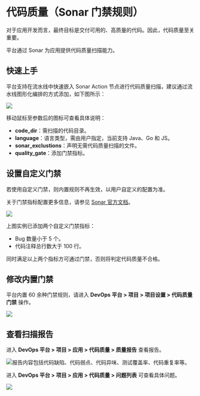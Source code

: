# 代码质量（Sonar 门禁规则）

对于应用开发而言，最终目标是交付可用的、高质量的代码。因此，代码质量至关重要。

平台通过 Sonar 为应用提供代码质量扫描能力。

## 快速上手

平台支持在流水线中快速嵌入 Sonar Action 节点进行代码质量扫描，建议通过流水线图形化编排的方式添加，如下图所示：

![](https://terminus-paas.oss-cn-hangzhou.aliyuncs.com/paas-doc/2021/08/23/16d109f4-84dc-4d72-bda6-b91e05dd4c5e.png)

移动鼠标至参数后的图标可查看具体说明：

* **code_dir**：需扫描的代码目录。
* **language**：语言类型，需由用户指定，当前支持 Java、Go 和 JS。
* **sonar_exclustions**：声明无需代码质量扫描的文件。
* **quality_gate**：添加门禁指标。

## 设置自定义门禁

若使用自定义门禁，则内置规则不再生效，以用户自定义的配置为准。

关于门禁指标配置更多信息，请参见 [Sonar 官方文档](https://docs.sonarqube.org/latest/user-guide/metric-definitions/)。

![](https://terminus-paas.oss-cn-hangzhou.aliyuncs.com/paas-doc/2021/08/23/a793c421-3a59-4055-967c-828f5b1f7d1b.png)

上图实例已添加两个自定义门禁指标：

- Bug 数量小于 5 个。
- 代码注释总行数大于 100 行。

同时满足以上两个指标方可通过门禁，否则将判定代码质量不合格。

## 修改内置门禁

平台内置 60 余种门禁规则，请进入 **DevOps 平台 > 项目 > 项目设置 > 代码质量门禁** 操作。

![](https://terminus-paas.oss-cn-hangzhou.aliyuncs.com/paas-doc/2021/08/23/c4d80b7c-68cf-4958-be4d-042ce9550d51.png)

## 查看扫描报告

进入 **DevOps 平台 > 项目 > 应用 > 代码质量 > 质量报告** 查看报告。

![](https://terminus-paas.oss-cn-hangzhou.aliyuncs.com/paas-doc/2021/08/23/23281a5b-539a-4271-8106-b05ce1c5c1b8.png)报告内容包括代码缺陷、代码弱点、代码异味、测试覆盖率、代码重复率等。

进入 **DevOps 平台 > 项目 > 应用 > 代码质量 > 问题列表** 可查看具体问题。

![](https://terminus-paas.oss-cn-hangzhou.aliyuncs.com/paas-doc/2021/08/23/4ba081ed-ff9c-4fe4-bc29-0132976d5732.png)
